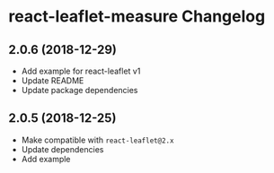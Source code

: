 react-leaflet-measure Changelog
=========================

## 2.0.6 (2018-12-29)

* Add example for react-leaflet v1
* Update README
* Update package dependencies


## 2.0.5 (2018-12-25)

* Make compatible with `react-leaflet@2.x`
* Update dependencies
* Add example
